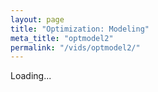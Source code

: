 ```yaml
---
layout: page
title: "Optimization: Modeling"
meta_title: "optmodel2"
permalink: "/vids/optmodel2/"
---
```



<html>
<head>
<script>

function setCookie(cname,cvalue,exdays) {
    var d = new Date();
    d.setTime(d.getTime() + (exdays*24*60*60*1000));
    var expires = "expires=" + d.toGMTString();
    document.cookie = cname + "=" + cvalue + ";" + expires + ";path=/";
}

function getCookie(cname) {
    var name = cname + "=";
    var decodedCookie = decodeURIComponent(document.cookie);
    var ca = decodedCookie.split(';');
    for(var i = 0; i < ca.length; i++) {
        var c = ca[i];
        while (c.charAt(0) == ' ') {
            c = c.substring(1);
        }
        if (c.indexOf(name) == 0) {
            return c.substring(name.length, c.length);
        }
    }
    return "";
}

function checkCookie() {
    var vidchoice=getCookie("optmodel2");
    if (vidchoice==1){window.location.href = "https://ximera.osu.edu/calcvids2019/in/c/optmodel2";}
    else if (vidchoice==2){window.location.href = "https://ximera.osu.edu/calcvids2019/in/o/optmodel2";}
    else if (vidchoice==3){window.location.href = "https://ximera.osu.edu/calcvids2019/in/v/optmodel2";}
    else if (vidchoice==4){window.location.href = "https://ximera.osu.edu/calcvids2019/nin/c/optmodel2";}
    else if (vidchoice==5){window.location.href = "https://ximera.osu.edu/calcvids2019/nin/o/optmodel2";}
    else if (vidchoice==6){window.location.href = "https://ximera.osu.edu/calcvids2019/nin/v/optmodel2";}
    else {
      var forwardchoice=Math.random();
      if (forwardchoice <= (1/6) ){
        setCookie("optmodel2", 1, 365);
        checkCookie();
        }
      else if (forwardchoice <= (2/6) ){
        setCookie("optmodel2", 2, 365);
        checkCookie();
        }
      else if (forwardchoice <= (3/6) ){
        setCookie("optmodel2", 3, 365);
        checkCookie();
        }
        else if (forwardchoice <= (4/6) ){
          setCookie("optmodel2", 4, 365);
          checkCookie();
          }
          else if (forwardchoice <= (5/6) ){
            setCookie("optmodel2", 5, 365);
            checkCookie();
            }
      else {
        setCookie("optmodel2", 6, 365);
        checkCookie();
        }
      }
}



</script>
</head>
<body onload="checkCookie()">
Loading...
</body>
</html>
